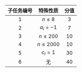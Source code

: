 | 子任务编号 | 特殊性质 | 分值 |
| :---: | :---: | :---: |
| 1 | $n \le 8$ | 3 |
| 2 | $a_i=-1$ | 7 |
| 3 | $n\le200$ | 10 |
| 4 | $n\le2000$ | 10 |
| 5 | $c_i=1$ | 30 |
| 6 | 无 | 40 |
